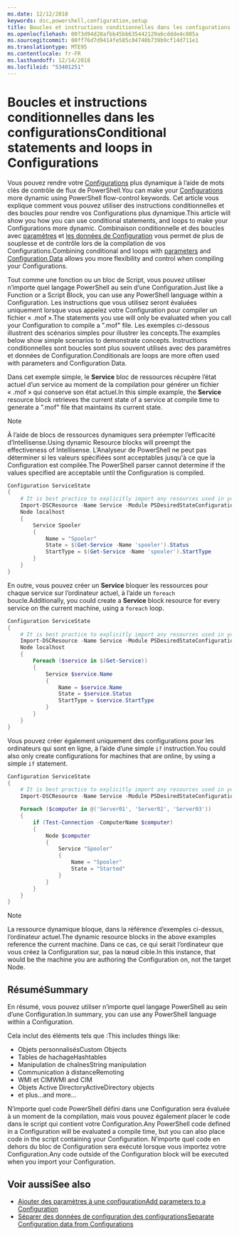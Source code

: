 ```yaml
---
ms.date: 12/12/2018
keywords: dsc,powershell,configuration,setup
title: Boucles et instructions conditionnelles dans les configurations
ms.openlocfilehash: 0073d94d28afbb45bb635442129a6cddde4c805a
ms.sourcegitcommit: 00ff76d7d9414fe585c04740b739b9cf14d711e1
ms.translationtype: MTE95
ms.contentlocale: fr-FR
ms.lasthandoff: 12/14/2018
ms.locfileid: "53401251"
---
```

# <a name="conditional-statements-and-loops-in-configurations"></a><span data-ttu-id="fcbad-103">Boucles et instructions conditionnelles dans les configurations</span><span class="sxs-lookup"><span data-stu-id="fcbad-103">Conditional statements and loops in Configurations</span></span>

<span data-ttu-id="fcbad-104">Vous pouvez rendre votre [Configurations](configurations.md) plus dynamique à l’aide de mots clés de contrôle de flux de PowerShell.</span><span class="sxs-lookup"><span data-stu-id="fcbad-104">You can make your [Configurations](configurations.md) more dynamic using PowerShell flow-control keywords.</span></span> <span data-ttu-id="fcbad-105">Cet article vous explique comment vous pouvez utiliser des instructions conditionnelles et des boucles pour rendre vos Configurations plus dynamique.</span><span class="sxs-lookup"><span data-stu-id="fcbad-105">This article will show you how you can use conditional statements, and loops to make your Configurations more dynamic.</span></span> <span data-ttu-id="fcbad-106">Combinaison conditionnelle et des boucles avec [paramètres](add-parameters-to-a-configuration.md) et [les données de Configuration](configData.md) vous permet de plus de souplesse et de contrôle lors de la compilation de vos Configurations.</span><span class="sxs-lookup"><span data-stu-id="fcbad-106">Combining conditional and loops with [parameters](add-parameters-to-a-configuration.md) and [Configuration Data](configData.md) allows you more flexibility and control when compiling your Configurations.</span></span>

<span data-ttu-id="fcbad-107">Tout comme une fonction ou un bloc de Script, vous pouvez utiliser n’importe quel langage PowerShell au sein d’une Configuration.</span><span class="sxs-lookup"><span data-stu-id="fcbad-107">Just like a Function or a Script Block, you can use any PowerShell language within a Configuration.</span></span> <span data-ttu-id="fcbad-108">Les instructions que vous utilisez seront évaluées uniquement lorsque vous appelez votre Configuration pour compiler un fichier « .mof ».</span><span class="sxs-lookup"><span data-stu-id="fcbad-108">The statements you use will only be evaluated when you call your Configuration to compile a ".mof" file.</span></span> <span data-ttu-id="fcbad-109">Les exemples ci-dessous illustrent des scénarios simples pour illustrer les concepts.</span><span class="sxs-lookup"><span data-stu-id="fcbad-109">The examples below show simple scenarios to demonstrate concepts.</span></span> <span data-ttu-id="fcbad-110">Instructions conditionnelles sont boucles sont plus souvent utilisés avec des paramètres et données de Configuration.</span><span class="sxs-lookup"><span data-stu-id="fcbad-110">Conditionals are loops are more often used with parameters and Configuration Data.</span></span>

<span data-ttu-id="fcbad-111">Dans cet exemple simple, le **Service** bloc de ressources récupère l’état actuel d’un service au moment de la compilation pour générer un fichier « .mof » qui conserve son état actuel.</span><span class="sxs-lookup"><span data-stu-id="fcbad-111">In this simple example, the **Service** resource block retrieves the current state of a service at compile time to generate a ".mof" file that maintains its current state.</span></span>

> [!NOTE]
> <span data-ttu-id="fcbad-112">À l’aide de blocs de ressources dynamiques sera préempter l’efficacité d’Intellisense.</span><span class="sxs-lookup"><span data-stu-id="fcbad-112">Using dynamic Resource blocks will preempt the effectiveness of Intellisense.</span></span> <span data-ttu-id="fcbad-113">L’Analyseur de PowerShell ne peut pas déterminer si les valeurs spécifiées sont acceptables jusqu'à ce que la Configuration est compilée.</span><span class="sxs-lookup"><span data-stu-id="fcbad-113">The PowerShell parser cannot determine if the values specified are acceptable until the Configuration is compiled.</span></span>

```powershell
Configuration ServiceState
{
    # It is best practice to explicitly import any resources used in your Configurations.
    Import-DSCResource -Name Service -Module PSDesiredStateConfiguration
    Node localhost
    {
        Service Spooler
        {
            Name = "Spooler"
            State = $(Get-Service -Name 'spooler').Status
            StartType = $(Get-Service -Name 'spooler').StartType
        }
    }
}
```

<span data-ttu-id="fcbad-114">En outre, vous pouvez créer un **Service** bloquer les ressources pour chaque service sur l’ordinateur actuel, à l’aide un `foreach` boucle.</span><span class="sxs-lookup"><span data-stu-id="fcbad-114">Additionally, you could create a **Service** block resource for every service on the current machine, using a `foreach` loop.</span></span>

```powershell
Configuration ServiceState
{
    # It is best practice to explicitly import any resources used in your Configurations.
    Import-DSCResource -Name Service -Module PSDesiredStateConfiguration
    Node localhost
    {
        Foreach ($service in $(Get-Service))
        {
            Service $service.Name
            {
                Name = $service.Name
                State = $service.Status
                StartType = $service.StartType
            }
        }
    }
}
```

<span data-ttu-id="fcbad-115">Vous pouvez créer également uniquement des configurations pour les ordinateurs qui sont en ligne, à l’aide d’une simple `if` instruction.</span><span class="sxs-lookup"><span data-stu-id="fcbad-115">You could also only create configurations for machines that are online, by using a simple `if` statement.</span></span>

```powershell
Configuration ServiceState
{
    # It is best practice to explicitly import any resources used in your Configurations.
    Import-DSCResource -Name Service -Module PSDesiredStateConfiguration

    Foreach ($computer in @('Server01', 'Server02', 'Server03'))
    {
        if (Test-Connection -ComputerName $computer)
        {
            Node $computer
            {
                Service "Spooler"
                {
                    Name = "Spooler"
                    State = "Started"
                }
            }
        }
    }
}
```

> [!NOTE]
> <span data-ttu-id="fcbad-116">La ressource dynamique bloque, dans la référence d’exemples ci-dessus, l’ordinateur actuel.</span><span class="sxs-lookup"><span data-stu-id="fcbad-116">The dynamic resource blocks in the above examples reference the current machine.</span></span> <span data-ttu-id="fcbad-117">Dans ce cas, ce qui serait l’ordinateur que vous créez la Configuration sur, pas la nœud cible.</span><span class="sxs-lookup"><span data-stu-id="fcbad-117">In this instance, that would be the machine you are authoring the Configuration on, not the target Node.</span></span>

<!---
Mention Get-DSCConfigurationFromSystem
-->

## <a name="summary"></a><span data-ttu-id="fcbad-118">Résumé</span><span class="sxs-lookup"><span data-stu-id="fcbad-118">Summary</span></span>

<span data-ttu-id="fcbad-119">En résumé, vous pouvez utiliser n’importe quel langage PowerShell au sein d’une Configuration.</span><span class="sxs-lookup"><span data-stu-id="fcbad-119">In summary, you can use any PowerShell language within a Configuration.</span></span>

<span data-ttu-id="fcbad-120">Cela inclut des éléments tels que :</span><span class="sxs-lookup"><span data-stu-id="fcbad-120">This includes things like:</span></span>

- <span data-ttu-id="fcbad-121">Objets personnalisés</span><span class="sxs-lookup"><span data-stu-id="fcbad-121">Custom Objects</span></span>
- <span data-ttu-id="fcbad-122">Tables de hachage</span><span class="sxs-lookup"><span data-stu-id="fcbad-122">Hashtables</span></span>
- <span data-ttu-id="fcbad-123">Manipulation de chaînes</span><span class="sxs-lookup"><span data-stu-id="fcbad-123">String manipulation</span></span>
- <span data-ttu-id="fcbad-124">Communication à distance</span><span class="sxs-lookup"><span data-stu-id="fcbad-124">Remoting</span></span>
- <span data-ttu-id="fcbad-125">WMI et CIM</span><span class="sxs-lookup"><span data-stu-id="fcbad-125">WMI and CIM</span></span>
- <span data-ttu-id="fcbad-126">Objets Active Directory</span><span class="sxs-lookup"><span data-stu-id="fcbad-126">ActiveDirectory objects</span></span>
- <span data-ttu-id="fcbad-127">et plus...</span><span class="sxs-lookup"><span data-stu-id="fcbad-127">and more...</span></span>

<span data-ttu-id="fcbad-128">N’importe quel code PowerShell défini dans une Configuration sera évaluée à un moment de la compilation, mais vous pouvez également placer le code dans le script qui contient votre Configuration.</span><span class="sxs-lookup"><span data-stu-id="fcbad-128">Any PowerShell code defined in a Configuration will be evaluated a compile time, but you can also place code in the script containing your Configuration.</span></span> <span data-ttu-id="fcbad-129">N’importe quel code en dehors du bloc de Configuration sera exécuté lorsque vous importez votre Configuration.</span><span class="sxs-lookup"><span data-stu-id="fcbad-129">Any code outside of the Configuration block will be executed when you import your Configuration.</span></span>

## <a name="see-also"></a><span data-ttu-id="fcbad-130">Voir aussi</span><span class="sxs-lookup"><span data-stu-id="fcbad-130">See also</span></span>

- [<span data-ttu-id="fcbad-131">Ajouter des paramètres à une configuration</span><span class="sxs-lookup"><span data-stu-id="fcbad-131">Add parameters to a Configuration</span></span>](add-parameters-to-a-configuration.md)
- [<span data-ttu-id="fcbad-132">Séparer des données de configuration des configurations</span><span class="sxs-lookup"><span data-stu-id="fcbad-132">Separate Configuration data from Configurations</span></span>](configData.md)
